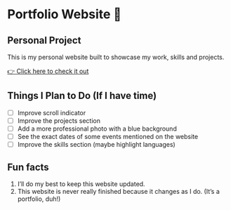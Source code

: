 # Portfolio Website 🌸
## Personal Project

This is my personal website built to showcase my work, skills and projects.

[👉 Click here to check it out](https://a104437ana.github.io/)

## Things I Plan to Do (If I have time)
- [ ] Improve scroll indicator
- [ ] Improve the projects section
- [ ] Add a more professional photo with a blue background
- [ ] See the exact dates of some events mentioned on the website
- [ ] Improve the skills section (maybe highlight languages)

## Fun facts
1. I’ll do my best to keep this website updated.
2. This website is never really finished because it changes as I do. (It’s a portfolio, duh!)